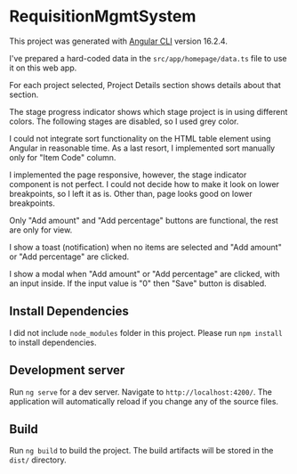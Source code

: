 # RequisitionMgmtSystem

This project was generated with [Angular CLI](https://github.com/angular/angular-cli) version 16.2.4.

I've prepared a hard-coded data in the `src/app/homepage/data.ts` file to use it on this web app.

For each project selected, Project Details section shows details about that section.

The stage progress indicator shows which stage project is in using different colors.
The following stages are disabled, so I used grey color.

I could not integrate sort functionality on the HTML table element using Angular in reasonable time. As a last resort,
I implemented sort manually only for "Item Code" column.

I implemented the page responsive, however, the stage indicator component is not perfect.
I could not decide how to make it look on lower breakpoints, so I left it as is. Other than, page looks good on lower breakpoints.

Only "Add amount" and "Add percentage" buttons are functional, the rest are only for view.

I show a toast (notification) when no items are selected and "Add amount" or "Add percentage" are clicked.

I show a modal when "Add amount" or "Add percentage" are clicked, with an input inside. If the input
value is "0" then "Save" button is disabled.

## Install Dependencies

I did not include `node_modules` folder in this project. Please run `npm install` to install dependencies.

## Development server

Run `ng serve` for a dev server. Navigate to `http://localhost:4200/`. The application will automatically reload if you change any of the source files.

## Build

Run `ng build` to build the project. The build artifacts will be stored in the `dist/` directory.
